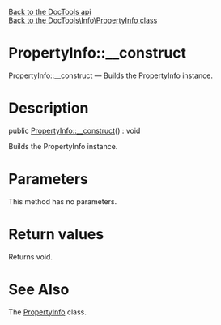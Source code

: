 [Back to the DocTools api](https://github.com/lingtalfi/DocTools/blob/master/doc/api/DocTools.md)<br>
[Back to the DocTools\Info\PropertyInfo class](https://github.com/lingtalfi/DocTools/blob/master/doc/api/DocTools/Info/PropertyInfo.md)


PropertyInfo::__construct
================



PropertyInfo::__construct — Builds the PropertyInfo instance.




Description
================


public [PropertyInfo::__construct](https://github.com/lingtalfi/DocTools/blob/master/doc/api/DocTools/Info/PropertyInfo/__construct.md)() : void




Builds the PropertyInfo instance.




Parameters
================

This method has no parameters.


Return values
================

Returns void.







See Also
================

The [PropertyInfo](https://github.com/lingtalfi/DocTools/blob/master/doc/api/DocTools/Info/PropertyInfo.md) class.
